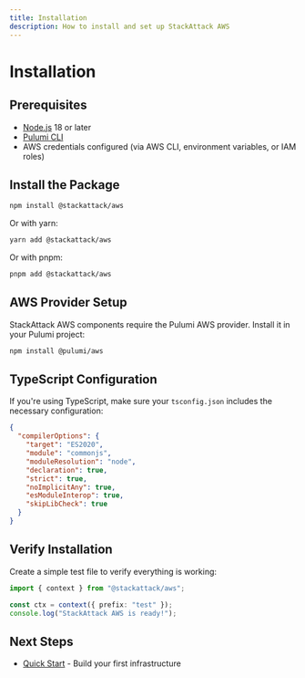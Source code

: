 ```yaml
---
title: Installation
description: How to install and set up StackAttack AWS
---
```


# Installation

## Prerequisites

- [Node.js](https://nodejs.org/) 18 or later
- [Pulumi CLI](https://www.pulumi.com/docs/get-started/install/)
- AWS credentials configured (via AWS CLI, environment variables, or IAM roles)

## Install the Package

```bash
npm install @stackattack/aws
```

Or with yarn:

```bash
yarn add @stackattack/aws
```

Or with pnpm:

```bash
pnpm add @stackattack/aws
```

## AWS Provider Setup

StackAttack AWS components require the Pulumi AWS provider. Install it in your Pulumi project:

```bash
npm install @pulumi/aws
```

## TypeScript Configuration

If you're using TypeScript, make sure your `tsconfig.json` includes the necessary configuration:

```json
{
  "compilerOptions": {
    "target": "ES2020",
    "module": "commonjs",
    "moduleResolution": "node",
    "declaration": true,
    "strict": true,
    "noImplicitAny": true,
    "esModuleInterop": true,
    "skipLibCheck": true
  }
}
```

## Verify Installation

Create a simple test file to verify everything is working:

```typescript
import { context } from "@stackattack/aws";

const ctx = context({ prefix: "test" });
console.log("StackAttack AWS is ready!");
```

## Next Steps

- [Quick Start](/getting-started/quick-start/) - Build your first infrastructure
